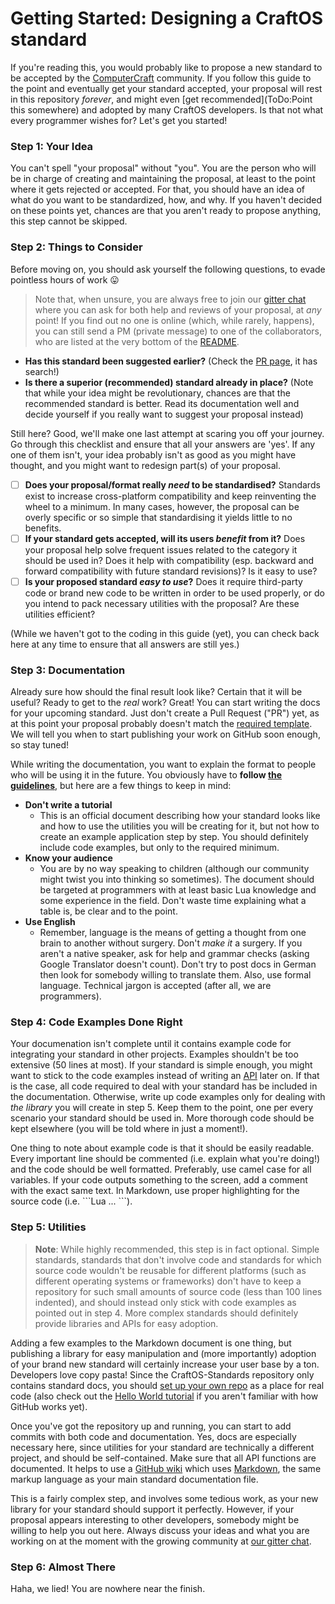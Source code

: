 # Getting Started: Designing a CraftOS standard

If you're reading this, you would probably like to propose a new standard to be accepted by the [ComputerCraft](http://computercraft.info) community. If you follow this guide to the point and eventually get your standard accepted, your proposal will rest in this repository *forever*, and might even [get recommended](ToDo:Point this somewhere) and adopted by many CraftOS developers. Is that not what every programmer wishes for? Let's get you started!

### Step 1: Your Idea
You can't spell "your proposal" without "you". You are the person who will be in charge of creating and maintaining the proposal, at least to the point where it gets rejected or accepted. For that, you should have an idea of what do you want to be standardized, how, and why. If you haven't decided on these points yet, chances are that you aren't ready to propose anything, this step cannot be skipped.

### Step 2: Things to Consider
Before moving on, you should ask yourself the following questions, to evade pointless hours of work :stuck_out_tongue:
> Note that, when unsure, you are always free to join our [gitter chat](https://gitter.im/oeed/CraftOS-Standards) where you can ask for both help and reviews of your proposal, at *any* point! If you find out no one is online (which, while rarely, happens), you can still send a PM (private message) to one of the collaborators, who are listed at the very bottom of the [README](../README.md).

* **Has this standard been suggested earlier?** (Check the [PR page](https://github.com/oeed/CraftOS-Standards/pulls?q=is%3Apr), it has search!)
* **Is there a superior (recommended) standard already in place?** (Note that while your idea might be revolutionary, chances are that the recommended standard is better. Read its documentation well and decide yourself if you really want to suggest your proposal instead)

Still here? Good, we'll make one last attempt at scaring you off your journey. Go through this checklist and ensure that all your answers are 'yes'. If any one of them isn't, your idea probably isn't as good as you might have thought, and you might want to redesign part(s) of your proposal.

- [ ] **Does your proposal/format really _need_ to be standardised?** Standards exist to increase cross-platform compatibility and keep reinventing the wheel to a minimum. In many cases, however, the proposal can be overly specific or so simple that standardising it yields little to no benefits.
- [ ] **If your standard gets accepted, will its users _benefit_ from it?** Does your proposal help solve frequent issues related to the category it should be used in? Does it help with compatibility (esp. backward and forward compatibility with future standard revisions)? Is it easy to use? 
- [ ] **Is your proposed standard _easy to use_?** Does it require third-party code or brand new code to be written in order to be used properly, or do you intend to pack necessary utilities with the proposal? Are these utilities efficient? 

(While we haven't got to the coding in this guide (yet), you can check back here at any time to ensure that all answers are still yes.) 

### Step 3: Documentation
Already sure how should the final result look like? Certain that it will be useful? Ready to get to the _real_ work? Great! You can start writing the docs for your upcoming standard. Just don't create a Pull Request ("PR") yet, as at this point your proposal probably doesn't match the [required template](./StandardProposalGuidelines.md). We will tell you when to start publishing your work on GitHub soon enough, so stay tuned!

While writing the documentation, you want to explain the format to people who will be using it in the future. You obviously have to **follow [the guidelines](./StandardProposalGuidelines.md)**, but here are a few things to keep in mind:

* **Don't write a tutorial**
	* This is an official document describing how your standard looks like and how to use the utilities you will be creating for it, but not how to create an example application step by step. You should definitely include code examples, but only to the required minimum.
* **Know your audience**
	* You are by no way speaking to children (although our community might twist you into thinking so sometimes). The document should be targeted at programmers with at least basic Lua knowledge and some experience in the field. Don't waste time explaining what a table is, be clear and to the point.
* **Use English**
	* Remember, language is the means of getting a thought from one brain to another without surgery. Don't *make it* a surgery. If you aren't a native speaker, ask for help and grammar checks (asking Google Translator doesn't count). Don't try to post docs in German then look for somebody willing to translate them. Also, use formal language. Technical jargon is accepted (after all, we are programmers).

### Step 4: Code Examples Done Right
Your documenation isn't complete until it contains example code for integrating your standard in other projects. Examples shouldn't be too extensive (50 lines at most). If your standard is simple enough, you might want to stick to the code examples instead of writing an [API](https://en.wikipedia.org/wiki/Application_programming_interface) later on. If that is the case, all code required to deal with your standard has be included in the documentation. Otherwise, write up code examples only for dealing with *the library* you will create in step 5. Keep them to the point, one per every scenario your standard should be used in. More thorough code should be kept elsewhere (you will be told where in just a moment!).

One thing to note about example code is that it should be easily readable. Every important line should be commented (i.e. explain what you're doing!) and the code should be well formatted. Preferably, use camel case for all variables. If your code outputs something to the screen, add a comment with the exact same text. In Markdown, use proper highlighting for the source code (i.e. \`\`\`Lua ... \`\`\`).

### Step 5: Utilities
> **Note**: While highly recommended, this step is in fact optional. Simple standards, standards that don't involve code and standards for which source code wouldn't be reusable for different platforms (such as different operating systems or frameworks) don't have to keep a repository for such small amounts of source code (less than 100 lines indented), and should instead only stick with code examples as pointed out in step 4. More complex standards should definitely provide libraries and APIs for easy adoption.

Adding a few examples to the Markdown document is one thing, but publishing a library for easy manipulation and (more importantly) adoption of your brand new standard will certainly increase your user base by a ton. Developers love copy pasta! Since the CraftOS-Standards repository only contains standard docs, you should [set up your own repo](https://guides.github.com/introduction/getting-your-project-on-github/) as a place for real code (also check out the [Hello World tutorial](https://guides.github.com/activities/hello-world/) if you aren't familiar with how GitHub works yet). 

Once you've got the repository up and running, you can start to add commits with both code and documentation. Yes, docs are especially necessary here, since utilities for your standard are technically a different project, and should be self-contained. Make sure that all API functions are documented. It helps to use a [GitHub wiki](https://guides.github.com/features/wikis/) which uses [Markdown](https://guides.github.com/features/mastering-markdown/), the same markup language as your main standard documentation file.

This is a fairly complex step, and involves some tedious work, as your new library for your standard should support it perfectly. However, if your proposal appears interesting to other developers, somebody might be willing to help you out here. Always discuss your ideas and what you are working on at the moment with the growing community at [our gitter chat](https://gitter.im/oeed/CraftOS-Standards).

### Step 6: Almost There
Haha, we lied! You are nowhere near the finish.
